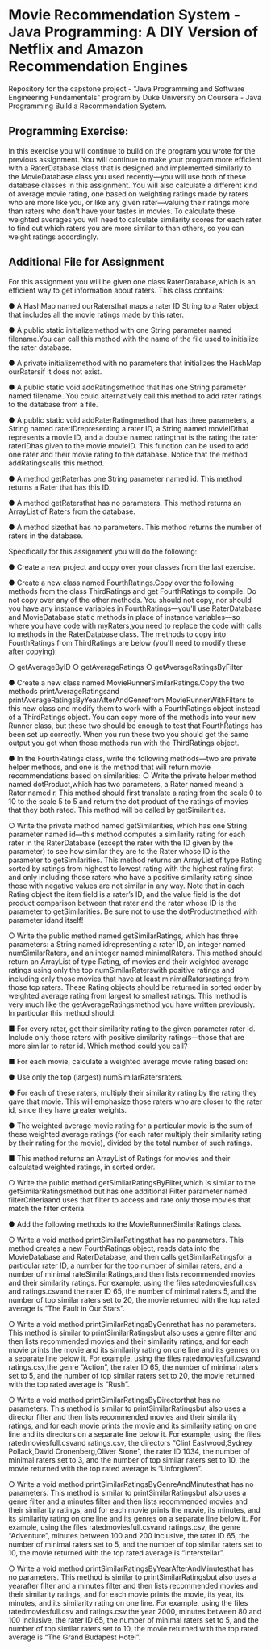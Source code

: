 # Movie Recommendation System - Java Programming: A DIY Version of Netflix and Amazon Recommendation Engines

Repository for the capstone project - "Java Programming and Software Engineering Fundamentals" program by Duke University on Coursera - Java Programming Build a Recommendation System.

## Programming Exercise: 

In this exercise you will continue to build on the program you wrote for the previous assignment.
You will continue to make your program more efficient with a RaterDatabase class that is
designed and implemented similarly to the MovieDatabase class you used recently—you will
use both of these database classes in this assignment. You will also calculate a different kind of
average movie rating, one based on weighting ratings made by raters who are more like you, or
like any given rater—valuing their ratings more than raters who don't have your tastes in
movies. To calculate these weighted averages you will need to calculate similarity scores for
each rater to find out which raters you are more similar to than others, so you can weight ratings
accordingly.

## Additional File for Assignment
For this assignment you will be given one class RaterDatabase,which is an efficient way to get
information about raters. This class contains:

● A HashMap named ourRatersthat maps a rater ID String to a Rater object that includes
all the movie ratings made by this rater.

● A public static initializemethod with one String parameter named filename.You can
call this method with the name of the file used to initialize the rater database.

● A private initializemethod with no parameters that initializes the HashMap ourRatersif
it does not exist.

● A public static void addRatingsmethod that has one String parameter named filename.
You could alternatively call this method to add rater ratings to the database from a file.

● A public static void addRaterRatingmethod that has three parameters, a String named
raterIDrepresenting a rater ID, a String named movieIDthat represents a movie ID, and
a double named ratingthat is the rating the rater raterIDhas given to the movie
movieID. This function can be used to add one rater and their movie rating to the
database. Notice that the method addRatingscalls this method.

● A method getRaterhas one String parameter named id. This method returns a Rater
that has this ID.

● A method getRatersthat has no parameters. This method returns an ArrayList of Raters
from the database.

● A method sizethat has no parameters. This method returns the number of raters in the
database.

Specifically for this assignment you will do the following:

● Create a new project and copy over your classes from the last exercise.

● Create a new class named FourthRatings.Copy over the following methods from the
class ThirdRatings and get FourthRatings to compile. Do not copy over any of the other
methods. You should not copy, nor should you have any instance variables in
FourthRatings—you'll use RaterDatabase and MovieDatabase static methods in place of
instance variables—so where you have code with myRaters,you need to replace the
code with calls to methods in the RaterDatabase class. The methods to copy into
FourthRatings from ThirdRatings are below (you'll need to modify these after copying):

○ getAverageByID
○ getAverageRatings
○ getAverageRatingsByFilter

● Create a new class named MovieRunnerSimilarRatings.Copy the two methods
printAverageRatingsand printAverageRatingsByYearAfterAndGenrefrom
MovieRunnerWithFilters to this new class and modify them to work with a FourthRatings
object instead of a ThirdRatings object. You can copy more of the methods into your new
Runner class, but these two should be enough to test that FourthRatings has been set
up correctly. When you run these two you should get the same output you get when
those methods run with the ThirdRatings object.

● In the FourthRatings class, write the following methods—two are private helper methods,
and one is the method that will return movie recommendations based on similarities:
○ Write the private helper method named dotProduct,which has two parameters,
a Rater named meand a Rater named r. This method should first translate a
rating from the scale 0 to 10 to the scale ­5 to 5 and return the dot product of the
ratings of movies that they both rated. This method will be called by
getSimilarities.

○ Write the private method named getSimilarities, which has one String parameter
named id—this method computes a similarity rating for each rater in the
RaterDatabase (except the rater with the ID given by the parameter) to see how
similar they are to the Rater whose ID is the parameter to getSimilarities. This
method returns an ArrayList of type Rating sorted by ratings from highest to
lowest rating with the highest rating first and only including those raters who have
a positive similarity rating since those with negative values are not similar in any
way. Note that in each Rating object the item field is a rater’s ID, and the value
field is the dot product comparison between that rater and the rater whose ID is
the parameter to getSimilarities. Be sure not to use the dotProductmethod
with parameter idand itself!

○ Write the public method named getSimilarRatings, which has three parameters:
a String named idrepresenting a rater ID, an integer named numSimilarRaters,
and an integer named minimalRaters. This method should return an ArrayList of
type Rating, of movies and their weighted average ratings using only the top
numSimilarRaterswith positive ratings and including only those movies that
have at least minimalRatersratings from those top raters. These Rating objects
should be returned in sorted order by weighted average rating from largest to
smallest ratings. This method is very much like the getAverageRatingsmethod
you have written previously. In particular this method should:

■ For every rater, get their similarity rating to the given parameter rater id.
Include only those raters with positive similarity ratings—those that are
more similar to rater id. Which method could you call?

■ For each movie, calculate a weighted average movie rating based on:

● Use only the top (largest) numSimilarRatersraters.

● For each of these raters, multiply their similarity rating by the
rating they gave that movie. This will emphasize those raters who
are closer to the rater id, since they have greater weights.

● The weighted average movie rating for a particular movie is the
sum of these weighted average ratings (for each rater multiply
their similarity rating by their rating for the movie), divided by the
total number of such ratings.

■ This method returns an ArrayList of Ratings for movies and their
calculated weighted ratings, in sorted order.

○ Write the public method getSimilarRatingsByFilter,which is similar to the
getSimilarRatingsmethod but has one additional Filter parameter named
filterCriteriaand uses that filter to access and rate only those movies that match
the filter criteria.

● Add the following methods to the MovieRunnerSimilarRatings class.

○ Write a void method printSimilarRatingsthat has no parameters. This method
creates a new FourthRatings object, reads data into the MovieDatabase and
RaterDatabase, and then calls getSimilarRatingsfor a particular rater ID, a
number for the top number of similar raters, and a number of minimal
rateSimilarRatings,and then lists recommended movies and their similarity
ratings. For example, using the files ratedmoviesfull.csv and ratings.csvand
the rater ID 65, the number of minimal raters 5, and the number of top similar
raters set to 20, the movie returned with the top rated average is “The Fault in
Our Stars”.

○ Write a void method printSimilarRatingsByGenrethat has no parameters. This
method is similar to printSimilarRatingsbut also uses a genre filter and then
lists recommended movies and their similarity ratings, and for each movie prints
the movie and its similarity rating on one line and its genres on a separate line
below it. For example, using the files ratedmoviesfull.csvand ratings.csv,the
genre “Action”, the rater ID 65, the number of minimal raters set to 5, and the
number of top similar raters set to 20, the movie returned with the top rated
average is “Rush”.

○ Write a void method printSimilarRatingsByDirectorthat has no parameters.
This method is similar to printSimilarRatingsbut also uses a director filter and
then lists recommended movies and their similarity ratings, and for each movie
prints the movie and its similarity rating on one line and its directors on a
separate line below it. For example, using the files ratedmoviesfull.csvand
ratings.csv, the directors “Clint Eastwood,Sydney Pollack,David
Cronenberg,Oliver Stone”, the rater ID 1034, the number of minimal raters set to
3, and the number of top similar raters set to 10, the movie returned with the top
rated average is “Unforgiven”.

○ Write a void method printSimilarRatingsByGenreAndMinutesthat has no
parameters. This method is similar to printSimilarRatingsbut also uses a genre
filter and a minutes filter and then lists recommended movies and their similarity
ratings, and for each movie prints the movie, its minutes, and its similarity rating
on one line and its genres on a separate line below it. For example, using the
files ratedmoviesfull.csvand ratings.csv, the genre “Adventure”, minutes
between 100 and 200 inclusive, the rater ID 65, the number of minimal raters set
to 5, and the number of top similar raters set to 10, the movie returned with the
top rated average is “Interstellar”.

○ Write a void method printSimilarRatingsByYearAfterAndMinutesthat has no
parameters. This method is similar to printSimilarRatingsbut also uses a
year­after filter and a minutes filter and then lists recommended movies and their
similarity ratings, and for each movie prints the movie, its year, its minutes, and
its similarity rating on one line. For example, using the files ratedmoviesfull.csv
and ratings.csv,the year 2000, minutes between 80 and 100 inclusive, the rater
ID 65, the number of minimal raters set to 5, and the number of top similar raters
set to 10, the movie returned with the top rated average is “The Grand Budapest
Hotel”.
